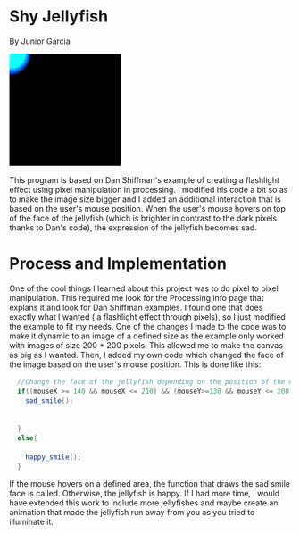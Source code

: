# Shy Jellyfish
By Junior Garcia

<img src="shy_jellyfish.gif" style="margin: 0 auto; text-align:center;">

This program is based on Dan Shiffman's example of creating a flashlight effect using pixel manipulation in processing. I modified his code a bit so as to make the image size bigger and I added an additional interaction that is based on the user's mouse position. When the user's mouse hovers on top of the face of the jellyfish (which is brighter in contrast to the dark pixels thanks to Dan's code), the expression of the jellyfish becomes sad.

# Process and Implementation

One of the cool things I learned about this project was to do pixel to pixel manipulation. This required me look for the Processing info page that explans it and look for Dan Shiffman examples. I found one that does exactly what I wanted ( a flashlight effect through pixels), so I just modified the example to fit my needs. One of the changes I made to the code was to make it dynamic to an image of a defined size as the example only worked with images of size 200 * 200 pixels. This allowed me to make the canvas as big as I wanted. Then, I added my own code which changed the face of the image based on the user's mouse position. This is done like this: 

```java
  //Change the face of the jellyfish depending on the position of the mouse
  if((mouseX >= 140 && mouseX <= 210) && (mouseY>=130 && mouseY <= 200)){
    sad_smile();
    
    
  }
  else{
    
    happy_smile();
  }

```
If the mouse hovers on a defined area, the function that draws the sad smile face is called. Otherwise, the jellyfish is happy. If I had more time, I would have extended this work to include more jellyfishes and maybe create an animation that made the jellyfish run away from you as you tried to illuminate it. 
